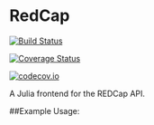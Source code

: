# RedCap

[![Build Status](https://travis-ci.org/FLCN17/RedCap.jl.svg?branch=master)](https://travis-ci.org/FLCN17/RedCap.jl)

[![Coverage Status](https://coveralls.io/repos/FLCN17/RedCap.jl/badge.svg?branch=master&service=github)](https://coveralls.io/github/FLCN17/RedCap.jl?branch=master)

[![codecov.io](http://codecov.io/github/FLCN17/RedCap.jl/coverage.svg?branch=master)](http://codecov.io/github/FLCN17/RedCap.jl?branch=master)

A Julia frontend for the REDCap API.

##Example Usage:
